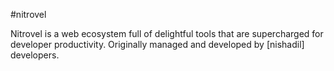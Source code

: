 #nitrovel

Nitrovel is a web ecosystem full of delightful tools that are supercharged for developer productivity. Originally managed and developed by [nishadil] developers.